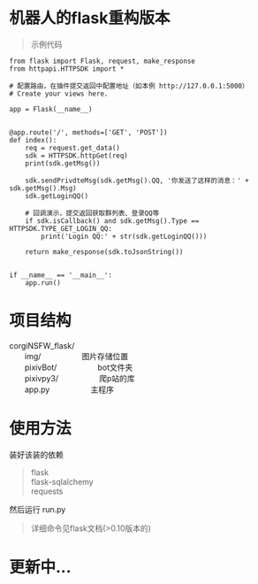 # 机器人的flask重构版本  
>示例代码      

    from flask import Flask, request, make_response
    from httpapi.HTTPSDK import *
    
    # 配置路由，在插件提交返回中配置地址（如本例 http://127.0.0.1:5000）
    # Create your views here.
    
    app = Flask(__name__)
    
    
    @app.route('/', methods=['GET', 'POST'])
    def index():
        req = request.get_data()
        sdk = HTTPSDK.httpGet(req)
        print(sdk.getMsg())
    
        sdk.sendPrivdteMsg(sdk.getMsg().QQ, '你发送了这样的消息：' + sdk.getMsg().Msg)
        sdk.getLoginQQ()
    
        # 回调演示，提交返回获取群列表、登录QQ等
        if sdk.isCallback() and sdk.getMsg().Type == HTTPSDK.TYPE_GET_LOGIN_QQ:
            print('Login QQ:' + str(sdk.getLoginQQ()))
    
        return make_response(sdk.toJsonString())
    
    
    if __name__ == '__main__':
        app.run()

# 项目结构
corgiNSFW_flask/   
&ensp;&ensp;&ensp;&ensp;img/    &ensp;&ensp;&ensp;&ensp;&ensp;&ensp;&ensp;&ensp;&ensp;&ensp;图片存储位置  
&ensp;&ensp;&ensp;&ensp;pixivBot/  &ensp;&ensp;&ensp;&ensp;&ensp;&ensp;&ensp;&ensp;&ensp;&ensp;bot文件夹  
&ensp;&ensp;&ensp;&ensp;pixivpy3/  &ensp;&ensp;&ensp;&ensp;&ensp;&ensp;&ensp;&ensp;&ensp;&ensp;爬p站的库  
&ensp;&ensp;&ensp;&ensp;app.py &ensp;&ensp;&ensp;&ensp;&ensp;&ensp;&ensp;&ensp;&ensp;&ensp;主程序  


# 使用方法
装好该装的依赖   
>flask  
flask-sqlalchemy  
requests      

然后运行 run.py
>详细命令见flask文档(>0.10版本的)

# 更新中...

